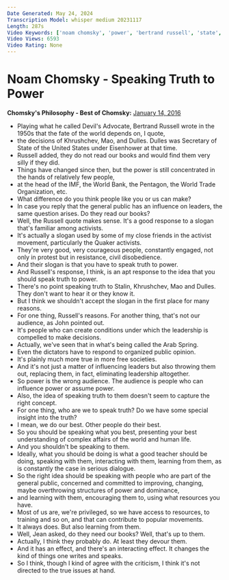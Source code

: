 ```yaml
---
Date Generated: May 24, 2024
Transcription Model: whisper medium 20231117
Length: 287s
Video Keywords: ['noam chomsky', 'power', 'bertrand russell', 'state', 'politicians', 'politics', 'government']
Video Views: 6593
Video Rating: None
---
```


# Noam Chomsky - Speaking Truth to Power
**Chomsky's Philosophy - Best of Chomsky:** [January 14, 2016](https://www.youtube.com/watch?v=gEGUuR8aO7g)
*  Playing what he called Devil's Advocate, Bertrand Russell wrote in the 1950s that the fate of the world depends on, I quote,
*  the decisions of Khrushchev, Mao, and Dulles. Dulles was Secretary of State of the United States under Eisenhower at that time.
*  Russell added, they do not read our books and would find them very silly if they did.
*  Things have changed since then, but the power is still concentrated in the hands of relatively few people,
*  at the head of the IMF, the World Bank, the Pentagon, the World Trade Organization, etc.
*  What difference do you think people like you or us can make?
*  In case you reply that the general public has an influence on leaders, the same question arises. Do they read our books?
*  Well, the Russell quote makes sense. It's a good response to a slogan that's familiar among activists.
*  It's actually a slogan used by some of my close friends in the activist movement, particularly the Quaker activists.
*  They're very good, very courageous people, constantly engaged, not only in protest but in resistance, civil disobedience.
*  And their slogan is that you have to speak truth to power.
*  And Russell's response, I think, is an apt response to the idea that you should speak truth to power.
*  There's no point speaking truth to Stalin, Khrushchev, Mao and Dulles. They don't want to hear it or they know it.
*  But I think we shouldn't accept the slogan in the first place for many reasons.
*  For one thing, Russell's reasons. For another thing, that's not our audience, as John pointed out.
*  It's people who can create conditions under which the leadership is compelled to make decisions.
*  Actually, we've seen that in what's being called the Arab Spring.
*  Even the dictators have to respond to organized public opinion.
*  It's plainly much more true in more free societies.
*  And it's not just a matter of influencing leaders but also throwing them out, replacing them, in fact, eliminating leadership altogether.
*  So power is the wrong audience. The audience is people who can influence power or assume power.
*  Also, the idea of speaking truth to them doesn't seem to capture the right concept.
*  For one thing, who are we to speak truth? Do we have some special insight into the truth?
*  I mean, we do our best. Other people do their best.
*  So you should be speaking what you best, presenting your best understanding of complex affairs of the world and human life.
*  And you shouldn't be speaking to them.
*  Ideally, what you should be doing is what a good teacher should be doing, speaking with them, interacting with them, learning from them, as is constantly the case in serious dialogue.
*  So the right idea should be speaking with people who are part of the general public, concerned and committed to improving, changing, maybe overthrowing structures of power and dominance,
*  and learning with them, encouraging them to, using what resources you have.
*  Most of us are, we're privileged, so we have access to resources, to training and so on, and that can contribute to popular movements.
*  It always does. But also learning from them.
*  Well, Jean asked, do they need our books? Well, that's up to them.
*  Actually, I think they probably do. At least they devour them.
*  And it has an effect, and there's an interacting effect. It changes the kind of things one writes and speaks.
*  So I think, though I kind of agree with the criticism, I think it's not directed to the true issues at hand.
